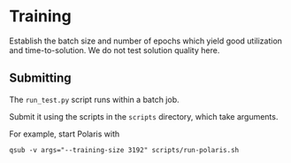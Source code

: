# Training

Establish the batch size and number of epochs which yield good utilization and time-to-solution.
We do not test solution quality here.

## Submitting

The `run_test.py` script runs within a batch job.

Submit it using the scripts in the `scripts` directory,
which take arguments.

For example, start Polaris with

```
qsub -v args="--training-size 3192" scripts/run-polaris.sh
